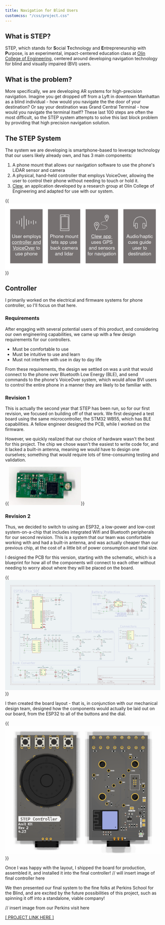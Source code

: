 ```yaml
---
title: Navigation for Blind Users
customcss: "/css/project.css"
---
```


## What is STEP?
STEP, which stands for **S**ocial **T**echnology and **E**ntrepreneurship with **P**urpose, is an experimental, impact-centered education class at [Olin College of Engineering](https://www.olin.edu), centered around developing navigation technology for blind and visually impaired (BVI) users.

## What is the problem?
More specifically, we are developing AR systems for high-precision navigation. Imagine you get dropped off from a Lyft in downtown Manhattan as a blind individual - how would you navigate the the door of your destination? Or say your destination was Grand Central Terminal - how would you navigate the terminal itself? These last 100 steps are often the most difficult, so the STEP system attempts to solve this last block problem  by providing that high precision navigation solution.

## The STEP System
The system we are developing is smartphone-based to leverage technology that our users likely already own, and has 3 main components:
1. A phone mount that allows our navigation software to use the phone's LiDAR sensor and camera
2. A physical, hand-held controller that employs VoiceOver, allowing the user to control their phone without needing to touch or hold it.
3. [Clew](http://www.clewapp.org/), an application developed by a research group at Olin College of Engineering and adapted for use with our system.

{{<img src="images/block.png" sizes="(min-width: 35em) 700px, 100vw" caption="Overview of the STEP system">}}

 ## Controller
 I primarily worked on the electrical and firmware systems for phone controller, so I'll focus on that here.

 ### Requirements
 After engaging with several potential users of this product, and considering our own engineering capabilities, we came up with a few design requirements for our controllers.
 - Must be comfortable to use
 - Must be intuitive to use and learn
 - Must not interfere with use in day to day life

 From these requirements, the design we settled on was a unit that would connect to the phone over Bluetooth Low Energy (BLE), and send commands to the phone's VoiceOver system, which would allow BVI users to control the entire phone in a manner they are likely to be familiar with.

 ### Revision 1
 This is actually the second year that STEP has been run, so for our first revision, we focused on building off of that work. We first designed a test board using the same microcontroller, the STM32 WB55, which has BLE capabilities. A fellow engineer designed the PCB, while I worked on the firmware.

 However, we quickly realized that our choice of hardware wasn't the best for this project. The chip we chose wasn't the easiest to write code for, and it lacked a built-in antenna, meaning we would have to design one ourselves; something that would require lots of time-consuming testing and validation.

{{<img src="images/stm.png" sizes="(min-width: 35em) 700px, 100vw" caption="First revision of our controller electronic design">}}

 ### Revision 2
 Thus, we decided to switch to using an ESP32, a low-power and low-cost system-on-a-chip that includes integrated Wifi and Bluetooth peripherals for our second revision. This is a system that our team was comfortable working with and had a built-in antenna, and was actually cheaper than our previous chip, at the cost of a little bit of power consumption and total size.

 I designed the PCB for this version, starting with the schematic, which is a blueprint for how all of the components will connect to each other without needing to worry about where they will be placed on the board.

{{<img src="images/espboard.png" sizes="(min-width: 35em) 700px, 100vw" caption="Schematic for the STEP PCB">}}

 I then created the board layout - that is, in conjunction with our mechanical design team, designed how the components would actually be laid out on our board, from the ESP32 to all of the buttons and the dial.

{{<img src="images/espboard_both.png" sizes="(min-width: 35em) 700px, 100vw" caption="Front and rear renders of the final STEP PCB">}}

 Once I was happy with the layout, I shipped the board for production, assembled it, and installed it into the final controller!
 // will insert image of final controller here

 We then presented our final system to the fine folks at Perkins School for the Blind, and are excited by the future possibilities of this project, such as spinning it off into a standalone, viable company!

 // insert image from our Perkins visit here


[[ PROJECT LINK HERE ]](https://github.com/olinstep)

